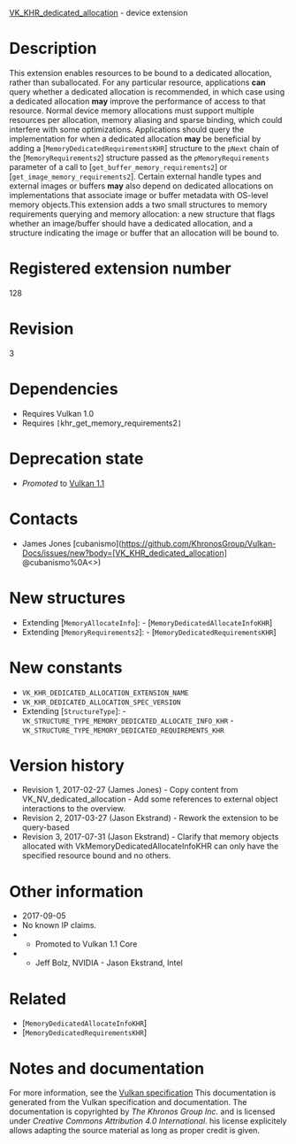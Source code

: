 [VK_KHR_dedicated_allocation](https://www.khronos.org/registry/vulkan/specs/1.3-extensions/man/html/VK_KHR_dedicated_allocation.html) - device extension

# Description
This extension enables resources to be bound to a dedicated allocation,
rather than suballocated.
For any particular resource, applications  **can**  query whether a dedicated
allocation is recommended, in which case using a dedicated allocation  **may** 
improve the performance of access to that resource.
Normal device memory allocations must support multiple resources per
allocation, memory aliasing and sparse binding, which could interfere with
some optimizations.
Applications should query the implementation for when a dedicated allocation
 **may**  be beneficial by adding a [`MemoryDedicatedRequirementsKHR`]
structure to the `pNext` chain of the [`MemoryRequirements2`]
structure passed as the `pMemoryRequirements` parameter of a call to
[`get_buffer_memory_requirements2`] or [`get_image_memory_requirements2`].
Certain external handle types and external images or buffers  **may**  also
depend on dedicated allocations on implementations that associate image or
buffer metadata with OS-level memory objects.This extension adds a two small structures to memory requirements querying
and memory allocation: a new structure that flags whether an image/buffer
should have a dedicated allocation, and a structure indicating the image or
buffer that an allocation will be bound to.

# Registered extension number
128

# Revision
3

# Dependencies
- Requires Vulkan 1.0
- Requires `[`khr_get_memory_requirements2`]`

# Deprecation state
- *Promoted* to [Vulkan 1.1](https://www.khronos.org/registry/vulkan/specs/1.3-extensions/html/vkspec.html#versions-1.1-promotions)

# Contacts
- James Jones [cubanismo](https://github.com/KhronosGroup/Vulkan-Docs/issues/new?body=[VK_KHR_dedicated_allocation] @cubanismo%0A<<Here describe the issue or question you have about the VK_KHR_dedicated_allocation extension>>)

# New structures
- Extending [`MemoryAllocateInfo`]:  - [`MemoryDedicatedAllocateInfoKHR`] 
- Extending [`MemoryRequirements2`]:  - [`MemoryDedicatedRequirementsKHR`]

# New constants
- `VK_KHR_DEDICATED_ALLOCATION_EXTENSION_NAME`
- `VK_KHR_DEDICATED_ALLOCATION_SPEC_VERSION`
- Extending [`StructureType`]:  - `VK_STRUCTURE_TYPE_MEMORY_DEDICATED_ALLOCATE_INFO_KHR`  - `VK_STRUCTURE_TYPE_MEMORY_DEDICATED_REQUIREMENTS_KHR`

# Version history
- Revision 1, 2017-02-27 (James Jones)  - Copy content from VK_NV_dedicated_allocation  - Add some references to external object interactions to the overview. 
- Revision 2, 2017-03-27 (Jason Ekstrand)  - Rework the extension to be query-based 
- Revision 3, 2017-07-31 (Jason Ekstrand)  - Clarify that memory objects allocated with VkMemoryDedicatedAllocateInfoKHR can only have the specified resource bound and no others.

# Other information
* 2017-09-05
* No known IP claims.
*   - Promoted to Vulkan 1.1 Core 
*   - Jeff Bolz, NVIDIA  - Jason Ekstrand, Intel

# Related
- [`MemoryDedicatedAllocateInfoKHR`]
- [`MemoryDedicatedRequirementsKHR`]

# Notes and documentation
For more information, see the [Vulkan specification](https://www.khronos.org/registry/vulkan/specs/1.3-extensions/html/vkspec.html)
This documentation is generated from the Vulkan specification and documentation.
The documentation is copyrighted by *The Khronos Group Inc.* and is licensed under *Creative Commons Attribution 4.0 International*.
his license explicitely allows adapting the source material as long as proper credit is given.
        